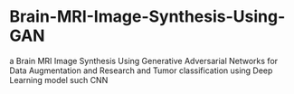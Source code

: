 # Brain-MRI-Image-Synthesis-Using-GAN
a Brain MRI Image Synthesis Using Generative Adversarial Networks for Data Augmentation and Research and Tumor classification using Deep Learning model such CNN 

